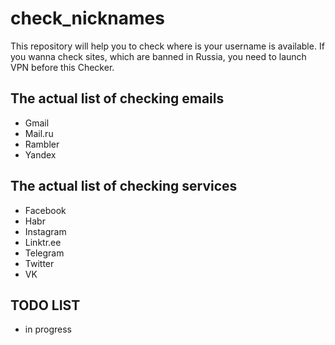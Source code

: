 # check_nicknames

This repository will help you to check where is your username is available.
If you wanna check sites, which are banned in Russia, you need to launch VPN before this Checker.

## The actual list of checking emails

- Gmail
- Mail.ru
- Rambler
- Yandex

## The actual list of checking services

- Facebook
- Habr
- Instagram
- Linktr.ee
- Telegram
- Twitter
- VK

## TODO LIST

- in progress
